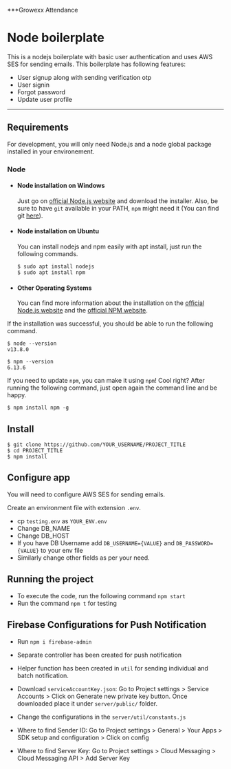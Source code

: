 \*\*\*Growexx Attendance

# Node boilerplate

This is a nodejs boilerplate with basic user authentication and uses AWS SES for sending emails. This boilerplate has following features:

- User signup along with sending verification otp
- User signin
- Forgot password
- Update user profile

---

## Requirements

For development, you will only need Node.js and a node global package installed in your environement.

### Node

- #### Node installation on Windows

  Just go on [official Node.js website](https://nodejs.org/) and download the installer.
  Also, be sure to have `git` available in your PATH, `npm` might need it (You can find git [here](https://git-scm.com/)).

- #### Node installation on Ubuntu

  You can install nodejs and npm easily with apt install, just run the following commands.

      $ sudo apt install nodejs
      $ sudo apt install npm

- #### Other Operating Systems
  You can find more information about the installation on the [official Node.js website](https://nodejs.org/) and the [official NPM website](https://npmjs.org/).

If the installation was successful, you should be able to run the following command.

    $ node --version
    v13.8.0

    $ npm --version
    6.13.6

If you need to update `npm`, you can make it using `npm`! Cool right? After running the following command, just open again the command line and be happy.

    $ npm install npm -g

## Install

    $ git clone https://github.com/YOUR_USERNAME/PROJECT_TITLE
    $ cd PROJECT_TITLE
    $ npm install

## Configure app

You will need to configure AWS SES for sending emails.

Create an environment file with extension `.env`.

- cp `testing.env` as `YOUR_ENV.env`
- Change DB_NAME
- Change DB_HOST
- If you have DB Username add `DB_USERNAME={VALUE}` and `DB_PASSWORD={VALUE}` to your env file
- Similarly change other fields as per your need.

## Running the project

- To execute the code, run the following command `npm start`
- Run the command `npm t` for testing

## Firebase Configurations for Push Notification

- Run `npm i firebase-admin`

- Separate controller has been created for push notification
- Helper function has been created in `util` for sending individual and batch notification.
- Download `serviceAccountKey.json`: Go to Project settings > Service Accounts > Click on Generate new private key button. Once downloaded place it under `server/public/` folder.
- Change the configurations in the `server/util/constants.js`
- Where to find Sender ID: Go to Project settings > General > Your Apps > SDK setup and configuration > Click on config
- Where to find Server Key: Go to Project settings > Cloud Messaging > Cloud Messaging API > Add Server Key
